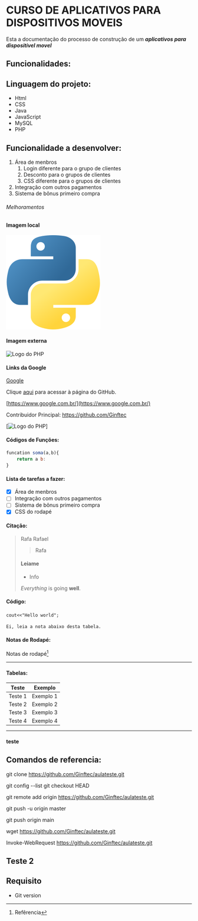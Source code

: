 # CURSO DE APLICATIVOS PARA DISPOSITIVOS MOVEIS

Esta a documentação do processo de construção de um **_aplicativos para dispositivel movel_**

## Funcionalidades:

## Linguagem do projeto:

* Html
* CSS
* Java
* JavaScript
* MySQL
* PHP

## Funcionalidade a desenvolver:

1. Área de menbros
    1. Login diferente para o grupo de clientes
    2. Desconto para o grupos de clientes
    3. CSS diferente para o grupos de clientes
2. Integração com outros pagamentos
3. Sistema de bônus primeiro compra

###### Melhoramentos

#### Imagem local

![Logo do Python](img/python.png)

#### Imagem externa

![Logo do PHP](https://pngimg.com/uploads/php/php_PNG50.png)


#### Links da Google

[Google](https://www.google.com.br/)

Clique [aqui](https://github.com) para acessar à página do GitHub.

[https://www.google.com.br/](https://www.google.com.br/)

Contribuidor Principal: https://github.com/Ginftec

[![Logo do PHP](https://pngimg.com/uploads/php/php_PNG50.png)]

#### Códigos de Funções:

```javaScript 
funcation soma(a,b){
    return a b:
}
```

#### Lista de tarefas a fazer:

- [x] Área de menbros
- [ ] Integração com outros pagamentos
- [ ] Sistema de bônus primeiro compra
- [x] CSS do rodapé 

#### Citação:

> Rafa Rafael
>> Rafa
> #### Leiame
> - Info
>
> *Everything* is going **well**.

#### Código:

`cout<<"Hello world";`

```Ei, leia a nota abaixo desta tabela.```

#### Notas de Rodapé:

Notas de rodapé[^1]

[^1]: Refêrencia

--- 
#### Tabelas:

Teste   | Exemplo
------- | ------
Teste 1 | Exemplo 1
Teste 2 | Exemplo 2
Teste 3 | Exemplo 3
Teste 4 | Exemplo 4

***
#### teste

## Comandos de referencia:

git clone https://github.com/Ginftec/aulateste.git

git config --list
git checkout HEAD <nome do arquivo>

git remote add origin https://github.com/Ginftec/aulateste.git

git push -u origin master

git push origin main


wget https://github.com/Ginftec/aulateste.git

Invoke-WebRequest https://github.com/Ginftec/aulateste.git

## Teste 2


## Requisito
- Git version